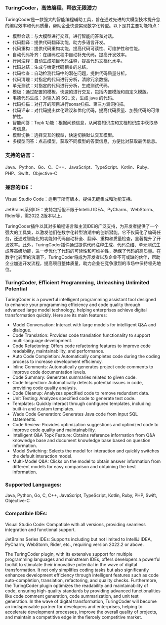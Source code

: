### TuringCoder，高效编程，释放无限潜力

TuringCoder是一款强大的智能编程辅助工具，旨在通过先进的大模型技术提升您的编程效率和代码质量，帮助企业快速实现数字化转型。以下是其主要功能特点：

- 模型会话：与大模型进行交互，进行智能问答和对话。
- 代码翻译：提供代码翻译功能，助力多语言开发。
- 代码重构：提供代码重构功能，提高代码可读性、可维护性和性能。
- 自动代码补齐：在编码过程中自动补充代码，提高开发效率。
- 行间注释：自动生成项目代码注释，提高代码文档化水平。
- 代码总结：生成与给定代码相关的总结。
- 代码检查：自动检测代码中的潜在问题，提供代码质量分析。
- 代码清理：对指定的代码进行分析，清除冗余数据。
- 单元测试：对指定的代码进行分析，生成测试代码。
- 模板：通过配置的模板，快速的进行交互，包括内置模版和自定义模版。
- 韦德代码生成：对输入的 SQL 文，生成 java 的代码。
- 代码扫描：对打开的项目进行sonar扫描、第三方漏洞扫描。
- 代码评审：对代码提出优化建议和优化代码，提高代码质量、加强代码的可维护性。
- 智能问答：Topk 功能：根据问题信息，从问答知识库和文档知识库中获取参考信息。
- 模型切换：选择交互的模型，快速切换默认交互模型。
- 多模型问答：点击模型，获取不同模型的答案信息，方便比对获取最优信息。

### 支持的语言：

Java、Python、Go、C、C++、JavaScript、TypeScript、Kotlin、Ruby、PHP、Swift、Objective-C

### 兼容的IDE：

Visual Studio Code：适用于所有版本，提供无缝集成和功能支持。

JetBrains系列IDE：支持包括但不限于IntelliJ IDEA、PyCharm、WebStorm、Rider等，需2022.2版本以上。

TuringCoder插件以其对多编程语言和主流IDE的广泛支持，为开发者提供了一个强大的工具集，以激发他们在数字化转型浪潮中的创新潜能。它不仅简化了编码任务，还通过智能化的功能如代码自动补全、翻译、重构和质量检查，显著提升了开发效率。此外，TuringCoder插件通过提供代码注释生成、代码总结、单元测试生成等高级功能，进一步优化了代码的可读性和可维护性，确保了代码的高质量。在数字化转型的浪潮下，TuringCoder将成为开发者以及企业不可或缺的伙伴，帮助企业加速开发流程，提高项目整体质量，助力企业在竞争激烈的市场中保持领先地位。

### TuringCoder, Efficient Programming, Unleashing Unlimited Potential

TuringCoder is a powerful intelligent programming assistant tool designed to enhance your programming efficiency and code quality through advanced large model technology, helping enterprises achieve digital transformation quickly. Here are its main features:

- Model Conversation: Interact with large models for intelligent Q&A and dialogue.
- Code Translation: Provides code translation functionality to support multi-language development.
- Code Refactoring: Offers code refactoring features to improve code readability, maintainability, and performance.
- Auto Code Completion: Automatically completes code during the coding process to increase development efficiency.
- Inline Comments: Automatically generates project code comments to improve code documentation levels.
- Code Summary: Generates summaries related to given code.
- Code Inspection: Automatically detects potential issues in code, providing code quality analysis.
- Code Cleanup: Analyzes specified code to remove redundant data.
- Unit Testing: Analyzes specified code to generate test code.
- Templates: Quickly interact through configured templates, including built-in and custom templates.
- Wade Code Generation: Generates Java code from input SQL statements.
- Code Review: Provides optimization suggestions and optimized code to improve code quality and maintainability.
- Intelligent Q&A Topk Feature: Obtains reference information from Q&A knowledge base and document knowledge base based on question information.
- Model Switching: Selects the model for interaction and quickly switches the default interaction model.
- Multi-Model Q&A: Clicks on the model to obtain answer information from different models for easy comparison and obtaining the best information.

### Supported Languages:

Java, Python, Go, C, C++, JavaScript, TypeScript, Kotlin, Ruby, PHP, Swift, Objective-C

### Compatible IDEs:

Visual Studio Code: Compatible with all versions, providing seamless integration and functional support.

JetBrains Series IDEs: Supports including but not limited to IntelliJ IDEA, PyCharm, WebStorm, Rider, etc., requiring version 2022.2 or above.

The TuringCoder plugin, with its extensive support for multiple programming languages and mainstream IDEs, offers developers a powerful toolkit to stimulate their innovative potential in the wave of digital transformation. It not only simplifies coding tasks but also significantly enhances development efficiency through intelligent features such as code auto-completion, translation, refactoring, and quality checks. Furthermore, the TuringCoder plugin optimizes the readability and maintainability of code, ensuring high-quality standards by providing advanced functionalities like code comment generation, code summarization, and unit test generation. In the wave of digital transformation, TuringCoder will become an indispensable partner for developers and enterprises, helping to accelerate development processes, improve the overall quality of projects, and maintain a competitive edge in the fiercely competitive market.
